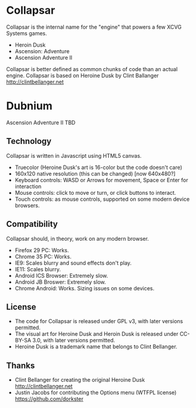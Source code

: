# Collapsar

Collapsar is the internal name for the "engine" that powers a few XCVG Systems games.


* Heroin Dusk
* Ascension: Adventure
* Ascension Adventure II

Collapsar is better defined as common chunks of code than an actual engine.
Collapsar is based on Heroine Dusk by Clint Ballanger http://clintbellanger.net

# Dubnium

Ascension Adventure II TBD

## Technology

Collapsar is written in Javascript using HTML5 canvas.

* Truecolor (Heroine Dusk's art is 16-color but the code doesn't care)
* 160x120 native resolution (this can be changed) [now 640x480?]
* Keyboard controls: WASD or Arrows for movement, Space or Enter for interaction
* Mouse controls: click to move or turn, or click buttons to interact.
* Touch controls: as mouse controls, supported on some modern device browsers.

## Compatibility

Collapsar should, in theory, work on any modern browser.

* Firefox 29 PC: Works.
* Chrome 35 PC: Works.
* IE9: Scales blurry and sound effects don't play.
* IE11: Scales blurry.
* Android ICS Browser: Extremely slow.
* Android JB Broswer: Extremely slow.
* Chrome Android: Works. Sizing issues on some devices.

## License

* The code for Collapsar is released under GPL v3, with later versions permitted.
* The visual art for Heroine Dusk and Heroin Dusk is released under CC-BY-SA 3.0, with later versions permitted.
* Heroine Dusk is a trademark name that belongs to Clint Bellanger.

## Thanks

* Clint Bellanger for creating the original Heroine Dusk http://clintbellanger.net
* Justin Jacobs for contributing the Options menu (WTFPL license) https://github.com/dorkster